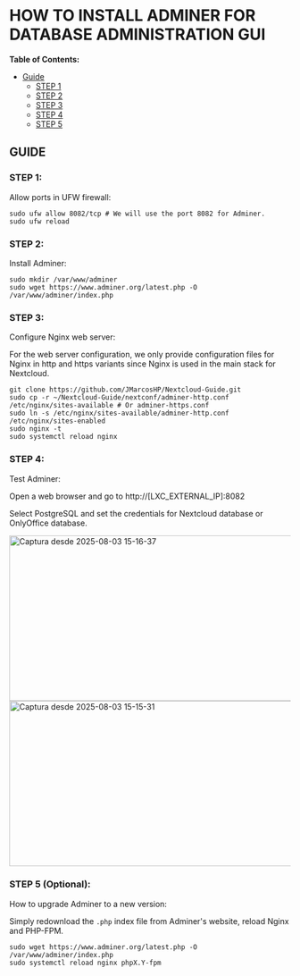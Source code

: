 # HOW TO INSTALL ADMINER FOR DATABASE ADMINISTRATION GUI
**Table of Contents:**
+ [Guide](#guide)
	+ [STEP 1](#step-1)
	+ [STEP 2](#step-2)
	+ [STEP 3](#step-3)
	+ [STEP 4](#step-4)
	+ [STEP 5](#step-5-optional)

## GUIDE

### STEP 1:
Allow ports in UFW firewall:

    sudo ufw allow 8082/tcp # We will use the port 8082 for Adminer.
    sudo ufw reload

### STEP 2:
Install Adminer:

    sudo mkdir /var/www/adminer
    sudo wget https://www.adminer.org/latest.php -O /var/www/adminer/index.php

### STEP 3:
Configure Nginx web server:

For the web server configuration, we only provide configuration files for Nginx in http and https variants since Nginx is used in the main stack for Nextcloud.

    git clone https://github.com/JMarcosHP/Nextcloud-Guide.git
    sudo cp -r ~/Nextcloud-Guide/nextconf/adminer-http.conf /etc/nginx/sites-available # Or adminer-https.conf
    sudo ln -s /etc/nginx/sites-available/adminer-http.conf /etc/nginx/sites-enabled
    sudo nginx -t
    sudo systemctl reload nginx

### STEP 4:
Test Adminer:

Open a web browser and go to http://[LXC_EXTERNAL_IP]:8082

Select PostgreSQL and set the credentials for Nextcloud database or OnlyOffice database.

<img width="558" height="296" alt="Captura desde 2025-08-03 15-16-37" src="https://github.com/user-attachments/assets/ef4bacb6-e5d7-4c41-8ce0-b3c79b4bab5c" />
<img width="558" height="296" alt="Captura desde 2025-08-03 15-15-31" src="https://github.com/user-attachments/assets/2e997d28-1fdf-49f1-b111-adab5e1dc46a" />


### STEP 5 (Optional):
How to upgrade Adminer to a new version:

Simply redownload the `.php` index file from Adminer's website, reload Nginx and PHP-FPM.

    sudo wget https://www.adminer.org/latest.php -O /var/www/adminer/index.php
    sudo systemctl reload nginx phpX.Y-fpm
